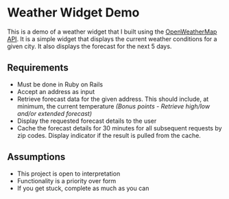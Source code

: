 # Weather Widget Demo

This is a demo of a weather widget that I built using the [OpenWeatherMap API](https://openweathermap.org/api). It is a simple widget that displays the current weather conditions for a given city. It also displays the forecast for the next 5 days.

## Requirements

* Must be done in Ruby on Rails
* Accept an address as input
* Retrieve forecast data for the given address. This should include, at minimum, the current temperature _(Bonus points - Retrieve high/low and/or extended forecast)_
* Display the requested forecast details to the user
* Cache the forecast details for 30 minutes for all subsequent requests by zip codes. Display indicator if the result is pulled from the cache.

## Assumptions

* This project is open to interpretation
* Functionality is a priority over form
* If you get stuck, complete as much as you can
